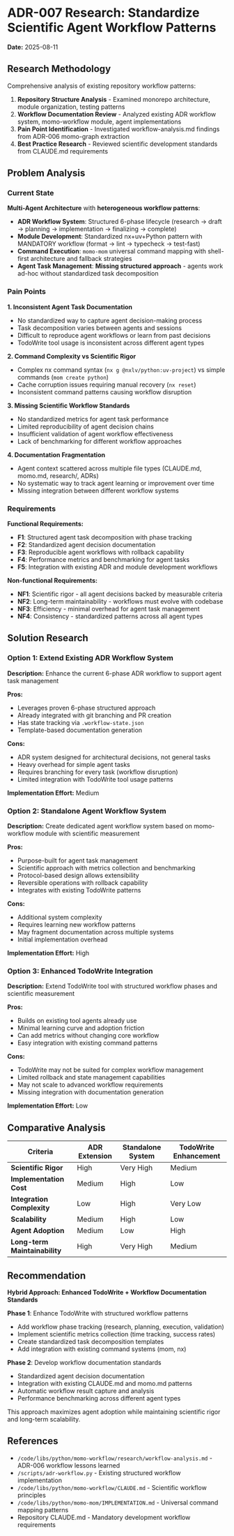 # ADR-007 Research: Standardize Scientific Agent Workflow Patterns

**Date:** 2025-08-11

## Research Methodology

Comprehensive analysis of existing repository workflow patterns:
1. **Repository Structure Analysis** - Examined monorepo architecture, module organization, testing patterns
2. **Workflow Documentation Review** - Analyzed existing ADR workflow system, momo-workflow module, agent implementations  
3. **Pain Point Identification** - Investigated workflow-analysis.md findings from ADR-006 momo-graph extraction
4. **Best Practice Research** - Reviewed scientific development standards from CLAUDE.md requirements

## Problem Analysis

### Current State

**Multi-Agent Architecture** with **heterogeneous workflow patterns**:
- **ADR Workflow System**: Structured 6-phase lifecycle (research → draft → planning → implementation → finalizing → complete)
- **Module Development**: Standardized nx+uv+Python pattern with MANDATORY workflow (format → lint → typecheck → test-fast)
- **Command Execution**: `momo-mom` universal command mapping with shell-first architecture and fallback strategies
- **Agent Task Management**: **Missing structured approach** - agents work ad-hoc without standardized task decomposition

### Pain Points

**1. Inconsistent Agent Task Documentation**
- No standardized way to capture agent decision-making process
- Task decomposition varies between agents and sessions  
- Difficult to reproduce agent workflows or learn from past decisions
- TodoWrite tool usage is inconsistent across different agent types

**2. Command Complexity vs Scientific Rigor**
- Complex nx command syntax (`nx g @nxlv/python:uv-project`) vs simple commands (`mom create python`)
- Cache corruption issues requiring manual recovery (`nx reset`)
- Inconsistent command patterns causing workflow disruption

**3. Missing Scientific Workflow Standards**
- No standardized metrics for agent task performance
- Limited reproducibility of agent decision chains
- Insufficient validation of agent workflow effectiveness
- Lack of benchmarking for different workflow approaches

**4. Documentation Fragmentation**
- Agent context scattered across multiple file types (CLAUDE.md, momo.md, research/, ADRs)
- No systematic way to track agent learning or improvement over time
- Missing integration between different workflow systems

### Requirements

**Functional Requirements:**
- **F1**: Structured agent task decomposition with phase tracking
- **F2**: Standardized agent decision documentation 
- **F3**: Reproducible agent workflows with rollback capability
- **F4**: Performance metrics and benchmarking for agent tasks
- **F5**: Integration with existing ADR and module development workflows

**Non-functional Requirements:**
- **NF1**: Scientific rigor - all agent decisions backed by measurable criteria
- **NF2**: Long-term maintainability - workflows must evolve with codebase
- **NF3**: Efficiency - minimal overhead for agent task management
- **NF4**: Consistency - standardized patterns across all agent types

## Solution Research

### Option 1: Extend Existing ADR Workflow System

**Description:** Enhance the current 6-phase ADR workflow to support agent task management

**Pros:**
- Leverages proven 6-phase structured approach
- Already integrated with git branching and PR creation
- Has state tracking via `.workflow-state.json`
- Template-based documentation generation

**Cons:**
- ADR system designed for architectural decisions, not general tasks
- Heavy overhead for simple agent tasks
- Requires branching for every task (workflow disruption)
- Limited integration with TodoWrite tool usage patterns

**Implementation Effort:** Medium

### Option 2: Standalone Agent Workflow System

**Description:** Create dedicated agent workflow system based on momo-workflow module with scientific measurement

**Pros:**
- Purpose-built for agent task management
- Scientific approach with metrics collection and benchmarking
- Protocol-based design allows extensibility
- Reversible operations with rollback capability
- Integrates with existing TodoWrite patterns

**Cons:**
- Additional system complexity
- Requires learning new workflow patterns
- May fragment documentation across multiple systems
- Initial implementation overhead

**Implementation Effort:** High

### Option 3: Enhanced TodoWrite Integration

**Description:** Extend TodoWrite tool with structured workflow phases and scientific measurement

**Pros:**
- Builds on existing tool agents already use
- Minimal learning curve and adoption friction
- Can add metrics without changing core workflow
- Easy integration with existing command patterns

**Cons:**
- TodoWrite may not be suited for complex workflow management
- Limited rollback and state management capabilities
- May not scale to advanced workflow requirements
- Missing integration with documentation generation

**Implementation Effort:** Low

## Comparative Analysis

| Criteria | ADR Extension | Standalone System | TodoWrite Enhancement |
|----------|--------------|-------------------|----------------------|
| **Scientific Rigor** | High | Very High | Medium |
| **Implementation Cost** | Medium | High | Low |
| **Integration Complexity** | Low | High | Very Low |
| **Scalability** | Medium | High | Low |
| **Agent Adoption** | Medium | Low | High |
| **Long-term Maintainability** | High | Very High | Medium |

## Recommendation

**Hybrid Approach: Enhanced TodoWrite + Workflow Documentation Standards**

**Phase 1**: Enhance TodoWrite with structured workflow patterns
- Add workflow phase tracking (research, planning, execution, validation)
- Implement scientific metrics collection (time tracking, success rates)
- Create standardized task decomposition templates
- Add integration with existing command systems (mom, nx)

**Phase 2**: Develop workflow documentation standards
- Standardized agent decision documentation
- Integration with existing CLAUDE.md and momo.md patterns
- Automatic workflow result capture and analysis
- Performance benchmarking across different agent types

This approach maximizes agent adoption while maintaining scientific rigor and long-term scalability.

## References

- `/code/libs/python/momo-workflow/research/workflow-analysis.md` - ADR-006 workflow lessons learned
- `/scripts/adr-workflow.py` - Existing structured workflow implementation
- `/code/libs/python/momo-workflow/CLAUDE.md` - Scientific workflow principles
- `/code/libs/python/momo-mom/IMPLEMENTATION.md` - Universal command mapping patterns
- Repository CLAUDE.md - Mandatory development workflow requirements
